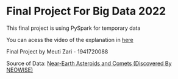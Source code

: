 # Final Project For Big Data 2022

This final project is using PySpark for temporary data

You can acess the video of the explanation in [here](https://youtu.be/9ItHo_iiYXA) 

Final Project by Meuti Zari - 1941720088

Source of Data:
[Near-Earth Asteroids and Comets (Discovered By NEOWISE)](https://data.nasa.gov/resource/2vr3-k9wn.json)